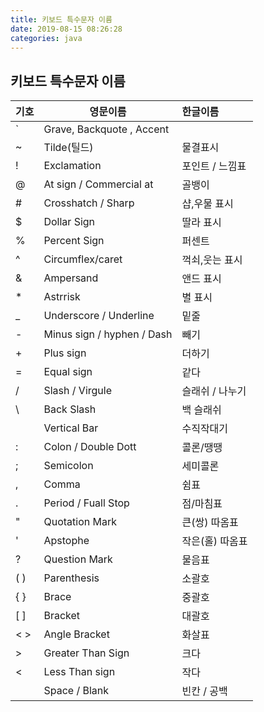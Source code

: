 ```yaml
---
title: 키보드 특수문자 이름
date: 2019-08-15 08:26:28
categories: java
---
```

## 키보드 특수문자 이름  

| 기호  | 영문이름                          | 한글이름           |
| :---- | -------------------------------- | :---------------- |
| `     | Grave, Backquote , Accent        |                   |
| ~     | Tilde(틸드)                      | 물결표시           |  
| !     | Exclamation                      | 포인트 / 느낌표    |
| @     | At sign / Commercial at          | 골뱅이             |
| #     | Crosshatch / Sharp               | 샵,우물 표시        |
| $     | Dollar Sign                      | 딸라 표시          |
| %     | Percent Sign                     | 퍼센트             |
| ^     | Circumflex/caret                 | 꺽쇠,웃는 표시      |
| &     | Ampersand                        | 앤드 표시           |
| *     | Astrrisk                         | 별 표시             |
| _     | Underscore / Underline           | 밑줄               |
| -     | Minus sign / hyphen / Dash       | 빼기               |
| +     | Plus sign                        | 더하기             |
| =     | Equal sign                       | 같다               |
| /     | Slash / Virgule                  | 슬래쉬 / 나누기     |
| \     | Back Slash                       | 백 슬래쉬          |
|       | Vertical Bar                     | 수직작대기         |
| :     | Colon / Double Dott              | 콜론/땡땡          |
| ;     | Semicolon                        | 세미콜론           |
| ,     | Comma                            | 쉼표              |
| .     | Period / Fuall Stop              | 점/마침표         |
| "     | Quotation Mark                   | 큰(쌍) 따옴표     |
| '     | Apstophe                         | 작은(홀) 따옴표   |
| ?     | Question Mark                    | 물음표            |
| ( )   | Parenthesis                      | 소괄호            |
| { }   | Brace                            | 중괄호            |
| [ ]   | Bracket                          | 대괄호            |
| < >   | Angle Bracket                    | 화살표            |
| >     | Greater Than Sign                | 크다              |
| <     | Less Than sign                   | 작다              |
|       | Space / Blank                    | 빈칸 / 공백        |
